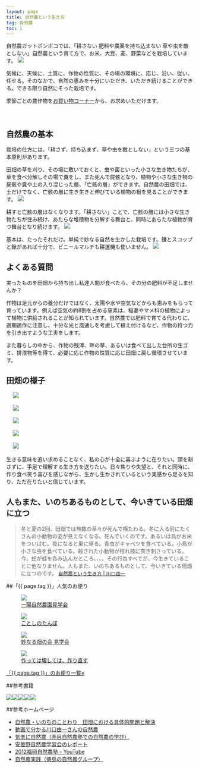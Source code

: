 ```yaml
---
layout: page
title: 自然農という生き方
tag: 自然農
toc: 1
---
```


自然農ガットポンポコでは、「耕さない 肥料や農薬を持ち込まない 草や虫を敵としない」自然農という育て方で、お米、大豆、麦、野菜などを栽培しています。
![](https://kobapan.com/f/9577520268_c0c7e03b97.jpg)

気候に、天候に、土質に、作物の性質に、その場の環境に、応じ、沿い、従い、任せる。そのなかで、自然の恵みを十分にいただき、いただき続けることができる。できる限り自然にそった栽培です。

季節ごとの農作物を<a href="http://kobapan.com/hanbai">お買い物コーナー</a>から、お求めいただけます。


　
　

## 自然農の基本

栽培の仕方には、「耕さず、持ち込まず、草や虫を敵としない」という三つの基本原則があります。

田畑の草を刈り、その場に敷いておくと、虫や菌といった小さな生き物たちが、草を食べ分解しその場で糞をし、また死んで屍骸となり、植物や小さな生き物の屍骸や糞や土の入り混じった層、「亡骸の層」ができます。自然農の田畑では、土だけでなく、亡骸の層に生き生きと伸びている植物の根を見ることができます。
![](https://kobapan.com/f/7104076721_76094f8dbc.jpg)

耕すと亡骸の層はなくなります。「耕さない」ことで、亡骸の層には小さな生き物たちが住み続け、あたらな堆積物を分解する舞台と、同時にあらたな植物が育つ舞台となり続けます。
![](https://kobapan.com/f/7313622392_73b8e26ec2.jpg)

基本は、たったそれだけ。単純で妙なる自然を生かした栽培です。鎌とスコップと鍬があれば十分で、ビニールマルチも耕運機も使いません。
![](https://kobapan.com/f/8121253730_5c3bda7fbe.jpg)


## よくある質問

実ったものを田畑から持ち出し私達人間が食べたら、その分の肥料が不足しませんか？

作物は足元からの養分だけではなく、太陽や水や空気などからも恵みをもらって育っています。例えば空気の約8割を占める窒素は、稲妻やマメ科の植物によって植物に供給されることが知られています。自然農では肥料で育てる代わりに、適期適作に注意し、十分な光と風通しを考慮して植え付けるなど、作物の持つ力を引き出すような工夫をします。

また暮らしの中から、作物の残滓、畔の草、あるいは食べて出した台所の生ゴミ、排泄物等を得て、必要に応じ作物の性質に応じ田畑に戻し循環させています。


## 田畑の様子

　
![](https://kobapan.com/f/30874430792_930e39d289.jpg)

　
![](https://kobapan.com/f/6123726736_bfb880bb87.jpg)

　
![](https://kobapan.com/f/6239215123_7bec91a2a2.jpg)

　
![](https://kobapan.com/f/10068235024_115a97613c.jpg)

　
![](https://kobapan.com/f/9683731217_46eee00643.jpg)


生きる意味を追い求めることなく、私の心が十全に喜ぶように在りたい。頭を耕さずに、手足で理解する生き方を送りたい。日々焦りや失望と、それと同時に、作り食べ笑う喜びを感じながら、生かし生かされているという実感から足るを知り、ただ在りたいと信じています。


## 人もまた、いのちあるものとして、今いきている田畑に立つ

> 冬と夏の2回、田畑では無数の草々が死んで横たわる。冬に入る前にたくさんの小動物の姿が見えなくなる。死んでいくのです。あるいは鳥がお米をついばむ。夜になると巣に帰る。青虫がキャベツを食べている。小鳥が小さな虫を食べている。殺された小動物が枯れ枝に突き刺さっている。今、蛇が蛙を呑み込んだところ、、、。その行為すべてが、今生きていることに他なりません。人もまた、いのちあるものとして、今いきている田畑に立つのです。
<span style="font-size:small;"><a href="http://www.amazon.co.jp/gp/product/4272320386/ref=as_li_ss_tl?ie=UTF8&camp=247&creative=7399&creativeASIN=4272320386&linkCode=as2&tag=kobapan-22">自然農という生き方 | 川口由一</a></span>


##「{{ page.tag }}」人気のお便り
<figure class="related-post"><a href="http://kobapan.com/blog/2016/01/18/taenaru-hatake.html"><img src="https://kobapan.com/f/23971643373_3b6661e638.jpg"/></a><figcaption><a href="http://kobapan.com/blog/2016/01/18/taenaru-hatake.html">一陽自然農園見学会</a></figcaption></figure><figure class="related-post"><a href="http://kobapan.com/blog/2016/06/29/tanbo.html"><img src="https://kobapan.com/f/27899832386_2b0f1d1e5a.jpg"/></a><figcaption><a href="http://kobapan.com/blog/2016/06/29/tanbo.html">ことしのたんぼ</a></figcaption></figure><figure class="related-post"><a href="http://kobapan.com/blog/2015/03/06/taenaru-hatake.html"><img src="https://kobapan.com/f/16525178297_de5bbe721c.jpg"/></a><figcaption><a href="http://kobapan.com/blog/2015/03/06/taenaru-hatake.html">妙なる畑の会 見学会</a></figcaption></figure><figure class="related-post"><a href="http://kobapan.com/blog/2016/05/09/kowasu.html"><img src="http://ecx.images-amazon.com/images/I/514PYS0PFHL._SX333_BO1,204,203,200_.jpg"/></a><figcaption><a href="http://kobapan.com/blog/2016/05/09/kowasu.html">作っては壊しては、作り直す</a></figcaption></figure>
<p style="clear:both;"><a href="{{site.url}}/tags/{{ page.tag }}">「{{ page.tag }}」のお便り一覧&raquo;</a></p>


##参考書籍

<a href="http://www.amazon.co.jp/gp/product/4272320386/ref=as_li_ss_il?ie=UTF8&camp=247&creative=7399&creativeASIN=4272320386&linkCode=as2&tag=kbysh-22"><img border="0" src="https://images-na.ssl-images-amazon.com/images/I/51CvSIKSSjL._SX351_BO1,204,203,200_.jpg" class="amazon-img" class="amazon-img"></a><a href="http://www.amazon.co.jp/gp/product/4883402819/ref=as_li_ss_il?ie=UTF8&camp=247&creative=7399&creativeASIN=4883402819&linkCode=as2&tag=kbysh-22"><img border="0" src="https://images-na.ssl-images-amazon.com/images/I/51X0ucAaGnL.jpg" class="amazon-img"></a><a href="http://www.amazon.co.jp/gp/product/4796677909/ref=as_li_ss_il?ie=UTF8&camp=247&creative=7399&creativeASIN=4796677909&linkCode=as2&tag=kbysh-22"><img border="0" src="https://images-na.ssl-images-amazon.com/images/I/51nyUayL89L._SX344_BO1,204,203,200_.jpg" class="amazon-img" ></a><a href="http://www.amazon.co.jp/gp/product/4883402754/ref=as_li_ss_il?ie=UTF8&camp=247&creative=7399&creativeASIN=4883402754&linkCode=as2&tag=kbysh-22"><img border="0" src="https://images-na.ssl-images-amazon.com/images/I/51udMP6NGWL._SX351_BO1,204,203,200_.jpg" class="amazon-img"></a><a href="http://www.amazon.co.jp/gp/product/4861241243/ref=as_li_ss_il?ie=UTF8&camp=247&creative=7399&creativeASIN=4861241243&linkCode=as2&tag=kbysh-22"><img border="0" src="https://images-na.ssl-images-amazon.com/images/I/51xsAAO%2B%2BkL._SX352_BO1,204,203,200_.jpg" class="amazon-img"></a>


##参考ホームページ
- [自然農・いのちのことわり　田畑における具体的問題と解決](https://shizen-nou.jimdo.com/)
- [動画で分かる川口由一さんの自然農](http://shizennou.info/?cat=3)
- [気楽に自然農（赤目自然農塾での自然農の学び）](http://iwazumi.sakura.ne.jp/)
- [安曇野自然農学習会のレポート](http://www.ultraman.gr.jp/sizennou/)
- [2012福岡自然農塾 - YouTube](https://www.youtube.com/playlist?list=PL2Bgc7LgRMGnH8BknBGn0jtnoNJjSzq8p)
- [自然農実践（徳島の自然農グループ）](http://www1.linkclub.or.jp/~amal/)
